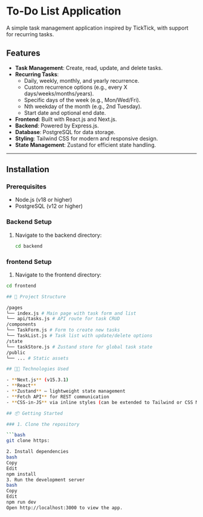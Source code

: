 # To-Do List Application

A simple task management application inspired by TickTick, with support for recurring tasks.

## Features

- **Task Management**: Create, read, update, and delete tasks.
- **Recurring Tasks**:
  - Daily, weekly, monthly, and yearly recurrence.
  - Custom recurrence options (e.g., every X days/weeks/months/years).
  - Specific days of the week (e.g., Mon/Wed/Fri).
  - Nth weekday of the month (e.g., 2nd Tuesday).
  - Start date and optional end date.
- **Frontend**: Built with React.js and Next.js.
- **Backend**: Powered by Express.js.
- **Database**: PostgreSQL for data storage.
- **Styling**: Tailwind CSS for modern and responsive design.
- **State Management**: Zustand for efficient state handling.

---

## Installation

### Prerequisites
- Node.js (v18 or higher)
- PostgreSQL (v12 or higher)

### Backend Setup
1. Navigate to the backend directory:
   ```bash
   cd backend

### frontend Setup
   1. Navigate to the frontend directory:
   ```bash
   cd frontend

   ## 📁 Project Structure

/pages
└── index.js # Main page with task form and list
└── api/tasks.js # API route for task CRUD
/components
└── TaskForm.js # Form to create new tasks
└── TaskList.js # Task list with update/delete options
/state
└── taskStore.js # Zustand store for global task state
/public
└── ... # Static assets

## 🧑‍💻 Technologies Used

- **Next.js** (v15.3.1)
- **React**
- **Zustand** – lightweight state management
- **Fetch API** for REST communication
- **CSS-in-JS** via inline styles (can be extended to Tailwind or CSS Modules)

## 📦 Getting Started

### 1. Clone the repository

```bash
git clone https:

2. Install dependencies
bash
Copy
Edit
npm install
3. Run the development server
bash
Copy
Edit
npm run dev
Open http://localhost:3000 to view the app.